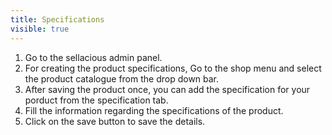 ```yaml
---
title: Specifications
visible: true
---
```


1. Go to the sellacious admin panel.
2. For creating the product specifications, Go to the shop menu and select the product catalogue from the drop down bar.
3. After saving the product once, you can add the specification for your porduct from the specification tab.
4. Fill the information regarding the specifications of the product.
5. Click on the save button to save the details.